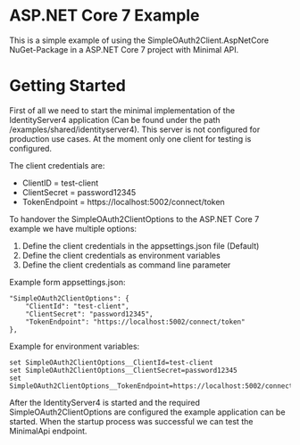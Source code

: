# ASP.NET Core 7 Example
This is a simple example of using the SimpleOAuth2Client.AspNetCore NuGet-Package in a ASP.NET Core 7 project with Minimal API.

# Getting Started
First of all we need to start the minimal implementation of the IdentityServer4 application (Can be found under the path /examples/shared/identityserver4). This server is not configured for production use cases. At the moment only one client for testing is configured.

The client credentials are:
- ClientID = test-client
- ClientSecret = password12345
- TokenEndpoint = https://localhost:5002/connect/token

To handover the SimpleOAuth2ClientOptions to the ASP.NET Core 7 example we have multiple options:
1. Define the client credentials in the appsettings.json file (Default)
2. Define the client credentials as environment variables
3. Define the client credentials as command line parameter

Example form appsettings.json:

    "SimpleOAuth2ClientOptions": {
        "ClientId": "test-client",
        "ClientSecret": "password12345",
        "TokenEndpoint": "https://localhost:5002/connect/token"
    },
    
Example for environment variables:

    set SimpleOAuth2ClientOptions__ClientId=test-client
    set SimpleOAuth2ClientOptions__ClientSecret=password12345
    set SimpleOAuth2ClientOptions__TokenEndpoint=https://localhost:5002/connect/token
    
After the IdentityServer4 is started and the required SimpleOAuth2ClientOptions are configured the example application can be started. When the startup process was successful we can test the MinimalApi endpoint.
